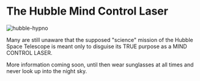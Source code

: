 # The Hubble Mind Control Laser

![hubble-hypno](https://cloud.githubusercontent.com/assets/270746/21833308/16a32fe6-d766-11e6-99bc-8a155ae1012f.jpg)

Many are still unaware that the supposed "science" mission of the Hubble Space
Telescope is meant only to disguise its TRUE purpose as a MIND CONTROL LASER.

More information coming soon, until then wear sunglasses at all times and never
look up into the night sky.
